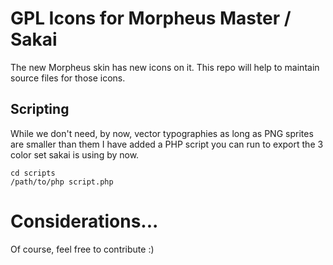 # GPL Icons for Morpheus Master / Sakai

The new Morpheus skin has new icons on it. This repo will help to maintain source files for those icons. 

## Scripting

While we don't need, by now, vector typographies as long as PNG sprites are smaller than them I have added a PHP script you can run to export the 3 color set sakai is using by now.

```
cd scripts
/path/to/php script.php
```


# Considerations...

Of course, feel free to contribute :)
